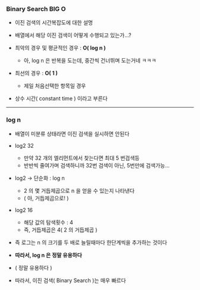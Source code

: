 ### Binary Search BIG O

- 이진 검색의 시간복잡도에 대한 설명


- 배열에서 해당 이진 검색이 어떻게 수행되고 있는가...?


- 최악의 경우 및 평균적인 경우 : **O( log n )**
  - 아, log n 은 반복을 도는데, 중간씩 건너뛰며 도는거네 ㅋㅋㅋ


- 최선의 경우 : **O( 1 )**
  - 제일 처음선택한 항목일 경우


- 상수 시간( constant time ) 이라고 부른다

---

### log n

- 배열이 미분류 상태라면 이진 검색을 실시하면 안된다

- log2 32
  - 만약 32 개의 엘리먼트에서 찾는다면 최대 5 번검색등
  - 반반씩 줄여가며 검색하니까 32번 검색이 아닌, 5번만에 검색가능...


- log2 -> 단순화 : log n
  - 2 의 몇 거듭제곱으로 n 을 얻을 수 있는지 나타낸다
  - ( 아, 거듭제곱으로! )


- log2 16
  - 해당 값의 탐색횟수 : 4
  - 즉, 거듭제곱은 4( 2 의 거듭제곱 )


- 즉 로그는 n 의 크기를 두 배로 늘릴때마다 한단계씩을 추가하는 것이다


- **따라서, log n 은 정말 유용하다**
- ( 정말 유용하다 )


- 따라서, 이진 검색( Binary Search )는 매우 빠르다